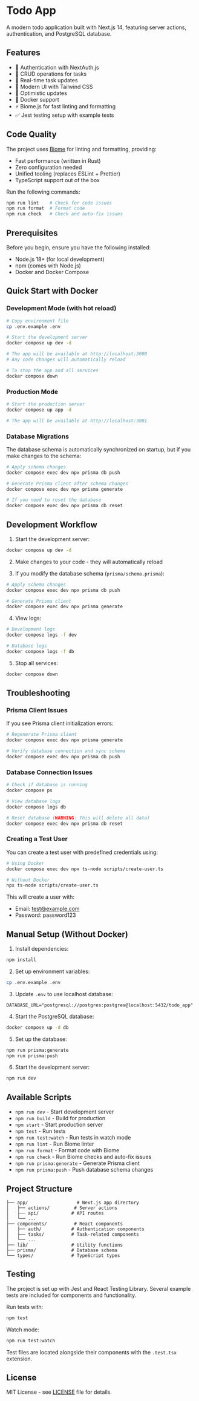 # Todo App

A modern todo application built with Next.js 14, featuring server actions, authentication, and PostgreSQL database.

## Features

- 🔐 Authentication with NextAuth.js
- 📝 CRUD operations for tasks
- 🎯 Real-time task updates
- 🎨 Modern UI with Tailwind CSS
- 🔄 Optimistic updates
- 🐳 Docker support
- ⚡ Biome.js for fast linting and formatting
- ✅ Jest testing setup with example tests

## Code Quality

The project uses [Biome](https://biomejs.dev/) for linting and formatting, providing:
- Fast performance (written in Rust)
- Zero configuration needed
- Unified tooling (replaces ESLint + Prettier)
- TypeScript support out of the box

Run the following commands:
```bash
npm run lint    # Check for code issues
npm run format  # Format code
npm run check   # Check and auto-fix issues
```

## Prerequisites

Before you begin, ensure you have the following installed:

- Node.js 18+ (for local development)
- npm (comes with Node.js)
- Docker and Docker Compose

## Quick Start with Docker

### Development Mode (with hot reload)

```bash
# Copy environment file
cp .env.example .env

# Start the development server
docker compose up dev -d

# The app will be available at http://localhost:3000
# Any code changes will automatically reload

# To stop the app and all services
docker compose down
```

### Production Mode

```bash
# Start the production server
docker compose up app -d

# The app will be available at http://localhost:3001
```

### Database Migrations

The database schema is automatically synchronized on startup, but if you make changes to the schema:

```bash
# Apply schema changes
docker compose exec dev npx prisma db push

# Generate Prisma client after schema changes
docker compose exec dev npx prisma generate

# If you need to reset the database
docker compose exec dev npx prisma db reset
```

## Development Workflow

1. Start the development server:

```bash
docker compose up dev -d
```

2. Make changes to your code - they will automatically reload

3. If you modify the database schema (`prisma/schema.prisma`):

```bash
# Apply schema changes
docker compose exec dev npx prisma db push

# Generate Prisma client
docker compose exec dev npx prisma generate
```

4. View logs:

```bash
# Development logs
docker compose logs -f dev

# Database logs
docker compose logs -f db
```

5. Stop all services:

```bash
docker compose down
```

## Troubleshooting

### Prisma Client Issues

If you see Prisma client initialization errors:

```bash
# Regenerate Prisma client
docker compose exec dev npx prisma generate

# Verify database connection and sync schema
docker compose exec dev npx prisma db push
```

### Database Connection Issues

```bash
# Check if database is running
docker compose ps

# View database logs
docker compose logs db

# Reset database (WARNING: This will delete all data)
docker compose exec dev npx prisma db reset
```

### Creating a Test User

You can create a test user with predefined credentials using:

```bash
# Using Docker
docker compose exec dev npx ts-node scripts/create-user.ts

# Without Docker
npx ts-node scripts/create-user.ts
```

This will create a user with:
- Email: test@example.com
- Password: password123

## Manual Setup (Without Docker)

1. Install dependencies:

```bash
npm install
```

2. Set up environment variables:

```bash
cp .env.example .env
```

3. Update `.env` to use localhost database:
```env
DATABASE_URL="postgresql://postgres:postgres@localhost:5432/todo_app"
```

4. Start the PostgreSQL database:

```bash
docker compose up -d db
```

5. Set up the database:

```bash
npm run prisma:generate
npm run prisma:push
```

6. Start the development server:

```bash
npm run dev
```

## Available Scripts

- `npm run dev` - Start development server
- `npm run build` - Build for production
- `npm start` - Start production server
- `npm test` - Run tests
- `npm run test:watch` - Run tests in watch mode
- `npm run lint` - Run Biome linter
- `npm run format` - Format code with Biome
- `npm run check` - Run Biome checks and auto-fix issues
- `npm run prisma:generate` - Generate Prisma client
- `npm run prisma:push` - Push database schema changes

## Project Structure

```
├── app/                  # Next.js app directory
│   ├── actions/         # Server actions
│   ├── api/            # API routes
│   └── ...
├── components/          # React components
│   ├── auth/           # Authentication components
│   ├── tasks/          # Task-related components
│   └── ...
├── lib/                # Utility functions
├── prisma/             # Database schema
└── types/              # TypeScript types
```

## Testing

The project is set up with Jest and React Testing Library. Several example tests are included for components and functionality.

Run tests with:

```bash
npm test
```

Watch mode:

```bash
npm run test:watch
```

Test files are located alongside their components with the `.test.tsx` extension.

## License

MIT License - see [LICENSE](LICENSE) file for details.
